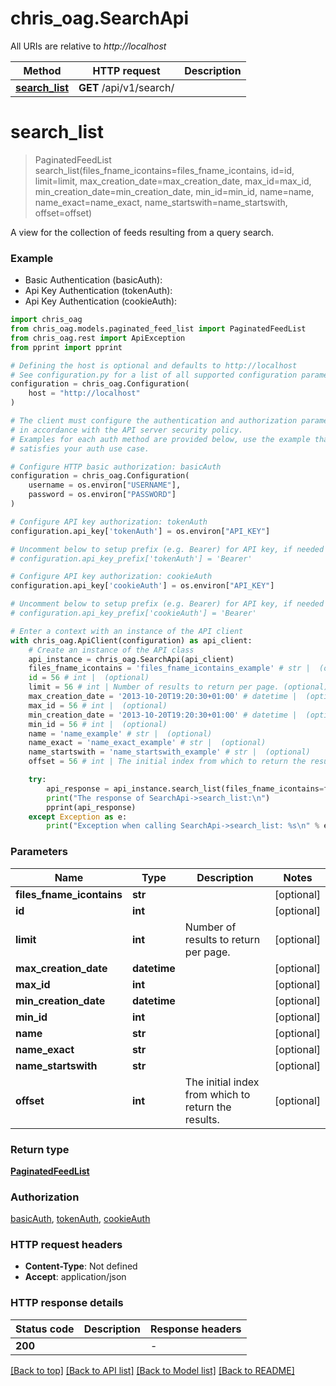 # chris_oag.SearchApi

All URIs are relative to *http://localhost*

Method | HTTP request | Description
------------- | ------------- | -------------
[**search_list**](SearchApi.md#search_list) | **GET** /api/v1/search/ | 


# **search_list**
> PaginatedFeedList search_list(files_fname_icontains=files_fname_icontains, id=id, limit=limit, max_creation_date=max_creation_date, max_id=max_id, min_creation_date=min_creation_date, min_id=min_id, name=name, name_exact=name_exact, name_startswith=name_startswith, offset=offset)



A view for the collection of feeds resulting from a query search.

### Example

* Basic Authentication (basicAuth):
* Api Key Authentication (tokenAuth):
* Api Key Authentication (cookieAuth):

```python
import chris_oag
from chris_oag.models.paginated_feed_list import PaginatedFeedList
from chris_oag.rest import ApiException
from pprint import pprint

# Defining the host is optional and defaults to http://localhost
# See configuration.py for a list of all supported configuration parameters.
configuration = chris_oag.Configuration(
    host = "http://localhost"
)

# The client must configure the authentication and authorization parameters
# in accordance with the API server security policy.
# Examples for each auth method are provided below, use the example that
# satisfies your auth use case.

# Configure HTTP basic authorization: basicAuth
configuration = chris_oag.Configuration(
    username = os.environ["USERNAME"],
    password = os.environ["PASSWORD"]
)

# Configure API key authorization: tokenAuth
configuration.api_key['tokenAuth'] = os.environ["API_KEY"]

# Uncomment below to setup prefix (e.g. Bearer) for API key, if needed
# configuration.api_key_prefix['tokenAuth'] = 'Bearer'

# Configure API key authorization: cookieAuth
configuration.api_key['cookieAuth'] = os.environ["API_KEY"]

# Uncomment below to setup prefix (e.g. Bearer) for API key, if needed
# configuration.api_key_prefix['cookieAuth'] = 'Bearer'

# Enter a context with an instance of the API client
with chris_oag.ApiClient(configuration) as api_client:
    # Create an instance of the API class
    api_instance = chris_oag.SearchApi(api_client)
    files_fname_icontains = 'files_fname_icontains_example' # str |  (optional)
    id = 56 # int |  (optional)
    limit = 56 # int | Number of results to return per page. (optional)
    max_creation_date = '2013-10-20T19:20:30+01:00' # datetime |  (optional)
    max_id = 56 # int |  (optional)
    min_creation_date = '2013-10-20T19:20:30+01:00' # datetime |  (optional)
    min_id = 56 # int |  (optional)
    name = 'name_example' # str |  (optional)
    name_exact = 'name_exact_example' # str |  (optional)
    name_startswith = 'name_startswith_example' # str |  (optional)
    offset = 56 # int | The initial index from which to return the results. (optional)

    try:
        api_response = api_instance.search_list(files_fname_icontains=files_fname_icontains, id=id, limit=limit, max_creation_date=max_creation_date, max_id=max_id, min_creation_date=min_creation_date, min_id=min_id, name=name, name_exact=name_exact, name_startswith=name_startswith, offset=offset)
        print("The response of SearchApi->search_list:\n")
        pprint(api_response)
    except Exception as e:
        print("Exception when calling SearchApi->search_list: %s\n" % e)
```



### Parameters


Name | Type | Description  | Notes
------------- | ------------- | ------------- | -------------
 **files_fname_icontains** | **str**|  | [optional] 
 **id** | **int**|  | [optional] 
 **limit** | **int**| Number of results to return per page. | [optional] 
 **max_creation_date** | **datetime**|  | [optional] 
 **max_id** | **int**|  | [optional] 
 **min_creation_date** | **datetime**|  | [optional] 
 **min_id** | **int**|  | [optional] 
 **name** | **str**|  | [optional] 
 **name_exact** | **str**|  | [optional] 
 **name_startswith** | **str**|  | [optional] 
 **offset** | **int**| The initial index from which to return the results. | [optional] 

### Return type

[**PaginatedFeedList**](PaginatedFeedList.md)

### Authorization

[basicAuth](../README.md#basicAuth), [tokenAuth](../README.md#tokenAuth), [cookieAuth](../README.md#cookieAuth)

### HTTP request headers

 - **Content-Type**: Not defined
 - **Accept**: application/json

### HTTP response details

| Status code | Description | Response headers |
|-------------|-------------|------------------|
**200** |  |  -  |

[[Back to top]](#) [[Back to API list]](../README.md#documentation-for-api-endpoints) [[Back to Model list]](../README.md#documentation-for-models) [[Back to README]](../README.md)

